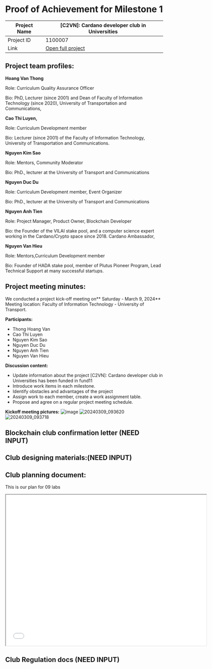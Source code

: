 #  Proof of Achievement for Milestone 1
|  Project Name |  [C2VN]: Cardano developer club in Universities |
| ------------ | ------------ |
| Project ID  | 1100007  |
|  Link  |  [Open full project](https://projectcatalyst.io/funds/11/cardano-open-ecosystem/c2vn-cardano-developer-club-in-universities-3e95c) |

## Project team profiles:
**Hoang Van Thong**

Role: Curriculum Quality Assurance Officer

Bio: PhD, Lecturer (since 2001) and Dean of Faculty of Information Technology (since 2020), University of Transportation and Communications,

**Cao Thi Luyen,**

Role: Curriculum Development member

Bio: Lecturer (since 2001) of the Faculty of Information Technology, University of Transportation and Communications.

**Nguyen Kim Sao**

Role: Mentors, Community Moderator

Bio: PhD., lecturer at the University of Transport and Communications

**Nguyen Duc Du**

Role: Curriculum Development member, Event Organizer

Bio: PhD., lecturer at the University of Transport and Communications

**Nguyen Anh Tien**

Role: Project Manager, Product Owner, Blockchain Developer

Bio: the Founder of the VILAI stake pool, and a computer science expert working in the Cardano/Crypto space since 2018. Cardano Ambassador,

**Nguyen Van Hieu**

Role: Mentors,Curriculum Development member

Bio: Founder of HADA stake pool, member of Plutus Pioneer Program, Lead Technical Support at many successful startups.


## Project meeting minutes:

We conducted a project kick-off meeting on** Saturday - March 9, 2024**
Meeting location: Faculty of Information Technology - University of Transport.

**Participants:**
- Thong Hoang Van
- Cao Thi Luyen
- Nguyen Kim Sao
- Nguyen Duc Du
- Nguyen Anh Tien
- Nguyen Van Hieu

**Discussion content:**
- Update information about the project [C2VN]: Cardano developer club in Universities has been funded in fund11
- Introduce work items in each milestone.
- Identify obstacles and advantages of the project
- Assign work to each member, create a work assignment table.
- Propose and agree on a regular project meeting schedule.

**Kickoff meeting pictures:**
 ![image](https://github.com/cardano2vn/fund11/assets/107251579/0a1d1937-9a2b-4f48-b5bc-b9312788d9b5)
![20240309_093620](https://github.com/cardano2vn/fund11/assets/107251579/230129d1-1d38-4c05-a10f-ea8e0a239516)
![20240309_093718](https://github.com/cardano2vn/fund11/assets/107251579/64c094f4-eeb1-489d-a60c-250fe0b0e0b8)


## Blockchain club confirmation letter (NEED INPUT)
## Club designing materials:(NEED INPUT)
## Club planning document:
This is our plan for 09 labs

<iframe src="Lab%20Design.pdf" width="640" height="480"></iframe>
 
 
## Club Regulation docs (NEED INPUT)
